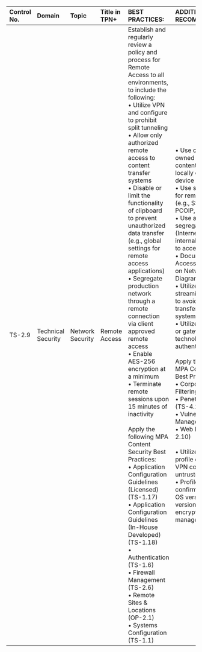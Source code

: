 | Control No. | Domain | Topic | Title in TPN+ | BEST PRACTICES: | ADDITIONAL RECOMMENDATIONS: |
| :--- | :--- | :--- | :--- | :--- | :--- |
| TS-2.9 | Technical Security | Network Security | Remote Access | Establish and regularly review a policy and process for Remote Access to all environments, to include the following:<br>• Utilize VPN and configure to prohibit split tunneling<br>• Allow only authorized remote access to content transfer systems<br>• Disable or limit the functionality of clipboard to prevent unauthorized data transfer (e.g., global settings for remote access applications)<br>• Segregate production network through a remote connection via client approved remote access<br>• Enable AES-256 encryption at a minimum<br>• Terminate remote sessions upon 15 minutes of inactivity<br><br>Apply the following MPA Content Security Best Practices:<br>• Application Configuration Guidelines (Licensed) (TS-1.17)<br>• Application Configuration Guidelines (In-House Developed) (TS-1.18)<br>• Authentication (TS-1.6)<br>• Firewall Management (TS-2.6)<br>• Remote Sites & Locations (OP-2.1)<br>• Systems Configuration (TS-1.1) | • Use of corporate owned devices when content is stored locally on the endpoint device<br>• Use secure methods for remote access (e.g., SSH, HTTPS, PCOIP, etc.)<br>• Use a firewall to segregate the WAN (Internet) from the internal network used to access content<br>• Document Remote Access infrastructure on Network Topology Diagrams<br>• Utilize pixel streaming applications to avoid content transfer to local systems<br>• Utilize proxy, broker, or gateway technologies for authentication<br><br>Apply the following MPA Content Security Best Practices:<br>• Corporate Email Filtering (TS-1.9)<br>• Penetration Testing (TS-4.1)<br>• Vulnerability Management (TS-4.0)<br>• Web Filtering (TS-2.10)<br><br>• Utilize host security profile checks to allow VPN connections from untrusted zones <br>• Profile checks confirm at a minimum: OS version, antivirus version, disk encryption, and patch management |

